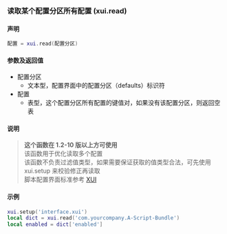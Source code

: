 ### 读取某个配置分区所有配置 (**xui\.read**)


#### 声明  
```lua
配置 = xui.read(配置分区)
```


#### 参数及返回值  
- 配置分区  
    - 文本型，配置界面中的配置分区（defaults）标识符  
- 配置  
    - 表型，这个配置分区所有配置的键值对，如果没有该配置分区，则返回空表  


#### 说明  
> **这个函数在 1\.2\-10 版以上方可使用**  
该函数用于优化读取多个配置  
该函数不负责过滤值类型，如果需要保证获取的值类型合法，可先使用 xui\.setup 来校验修正再读取  
脚本配置界面标准参考 [XUI](/XUI/README.md)  


#### 示例  
```lua
xui.setup('interface.xui')
local dict = xui.read('com.yourcompany.A-Script-Bundle')
local enabled = dict['enabled']
```
